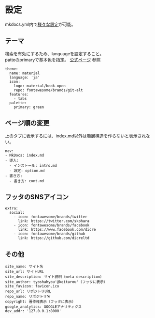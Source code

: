 # 設定

mkdocs.yml内で[様々な設定](https://squidfunk.github.io/mkdocs-material/setup/changing-the-colors/)が可能。

## テーマ
検索を有効にするため、languageを設定すること。  
patteのprimaryで基本色を指定。
[公式ページ](https://squidfunk.github.io/mkdocs-material/setup/changing-the-colors/)  参照

	theme:
	  name: material
	  language: 'ja'
	  icon:
	    logo: material/book-open
	    repo: fontawesome/brands/git-alt 
	  features:
	    - tabs 
	  palette:
	    primary: green

## ページ順の変更
上のタブに表示するには、index.md以外は階層構造を作らないと表示されない。

    nav:
    - MkDocs: index.md
    - 導入:
      - インストール: intro.md
      - 設定: option.md
    - 書き方:
      - 書き方: cont.md


## フッタのSNSアイコン

	extra:
	  social:
	    - icon: fontawesome/brands/twitter
	      link: https://twitter.com/skohara
	    - icon: fontawesome/brands/facebook
	      link: https://www.facebook.com/dicre
	    - icon: fontawesome/brands/github
	      link: https://github.com/dicreltd


## その他

	site_name: サイト名
	site_url: サイトURL
	site_description: サイト説明（meta description）
	site_author: tyoshahyou'@keitarou'（フッタに表示）
	site_favicon: favicon.ico
	repo_url: リポジトリURL
	repo_name: リポジトリ名
	copyright: 著作権表示（フッタに表示）
	google_analytics: GOOGLEアナリティクス
	dev_addr: '127.0.0.1:8000'
